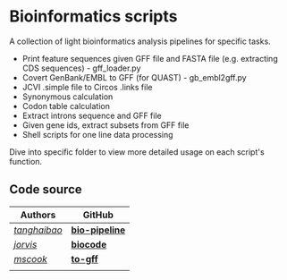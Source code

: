# Bioinformatics scripts

A collection of light bioinformatics analysis pipelines for specific tasks.

- Print feature sequences given GFF file and FASTA file (e.g. extracting CDS sequences) - gff_loader.py
- Covert GenBank/EMBL to GFF (for QUAST) - gb_embl2gff.py
- JCVI .simple file to Circos .links file
- Synonymous calculation
- Codon table calculation
- Extract introns sequence and GFF file
- Given gene ids, extract subsets from GFF file
- Shell scripts for one line data processing

Dive into specific folder to view more detailed usage on each script's function.

## Code source
|Authors| GitHub| 
|---|---|
|*[tanghaibao](https://github.com/tanghaibao)*| **[bio-pipeline](https://github.com/tanghaibao/bio-pipeline)**|
|*[jorvis](https://github.com/jorvis)*| **[biocode](https://github.com/biogeeker/biocode)**|
|*[mscook](https://github.com/mscook)*| **[to-gff](https://github.com/mscook/to-gff)**|
|||
